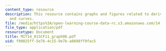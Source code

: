 ```yaml
---
content_type: resource
description: This resource contains graphs and figures related to deriving demand
  and curves.
file: /media/https%3A/open-learning-course-data-rc.s3.amazonaws.com/14-01sc-principles-of-microeconomics-fall-2011/f90025ff5e764c159e7ba8698ff9fac5_MIT14_01SCF11_graph06.pdf
file_type: application/pdf
resourcetype: Document
title: MIT14_01SCF11_graph06.pdf
uid: f90025ff-5e76-4c15-9e7b-a8698ff9fac5
---
```

